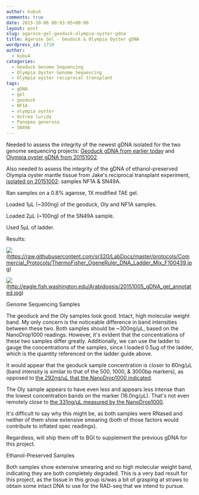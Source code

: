 ```yaml
---
author: kubu4
comments: true
date: 2015-10-06 00:03:05+00:00
layout: post
slug: agarose-gel-geoduck-olympia-oyster-gdna
title: Agarose Gel - Geoduck & Olympia Oyster gDNA
wordpress_id: 1710
author:
  - kubu4
categories:
  - Geoduck Genome Sequencing
  - Olympia Oyster Genome Sequencing
  - Olympia oyster reciprocal transplant
tags:
  - gDNA
  - gel
  - geoduck
  - NF1A
  - olympia oyster
  - Ostrea lurida
  - Panopea generosa
  - SN49A
---
```


Needed to assess the integrity of the newest gDNA isolated for the two genome sequencing projects: [Geoduck gDNA from earlier today](https://robertslab.github.io/sams-notebook/2015-10-05-dna-quantification-pooled-geoduck-gdna.html) and [Olympia oyster gDNA from 20151002](https://robertslab.github.io/sams-notebook/2015-10-02-dna-isolation-geoduck-olympia-oyster.html).

Also needed to assess the integrity of the gDNA of ethanol-preserved Olympia oyster mantle tissue from Jake's reciprocal transplant experiment, [isolated on 20151002](https://robertslab.github.io/sams-notebook/2015-10-02-dna-isolation-geoduck-olympia-oyster.html): samples NF1A & SN49A.

Ran samples on a 0.8% agarose, 1X modified TAE gel.

Loaded 1μL (~300ng) of the geoduck, Oly and NF1A samples.

Loaded 2μL (~100ng) of the SN49A sample.

Used 5μL of ladder.

Results:

![](https://raw.githubusercontent.com/sr320/LabDocs/master/protocols/Commercial_Protocols/ThermoFisher_OgeneRuler_DNA_Ladder_Mix_F100439.jpg)(https://raw.githubusercontent.com/sr320/LabDocs/master/protocols/Commercial_Protocols/ThermoFisher_OgeneRuler_DNA_Ladder_Mix_F100439.jpg)

![](https://eagle.fish.washington.edu/Arabidopsis/20151005_gDNA_gel_annotated.jpg)(http://eagle.fish.washington.edu/Arabidopsis/20151005_gDNA_gel_annotated.jpg)



Genome Sequencing Samples

The geoduck and the Oly samples look good. Intact, high molecular weight band. My only concern is the noticeable difference in band intensities between these two. Both samples should be ~300ng/μL, based on the NanoDrop1000 readings. However, it's evident that the concentrations of these two samples differ greatly. Additionally, we can use the ladder to gauge the concentrations of the samples, since I loaded 0.5μg of the ladder, which is the quantity referenced on the ladder guide above.

It would appear that the geoduck sample concentration is closer to 60ng/μL (band intensity is similar to that of the 500, 1000, & 3000bp markers), as opposed to [the 292ng/μL that the NanoDrop1000 indicated](https://robertslab.github.io/sams-notebook/2015-10-05-dna-quantification-pooled-geoduck-gdna.html).

The Oly sample appears to have even less and appears less intense than the lowest concentration bands on the marker (16.0ng/μL). That's not even remotely close to [the 331ng/μL measured by the NanoDrop1000](https://robertslab.github.io/sams-notebook/2015-10-02-dna-isolation-geoduck-olympia-oyster.html).

It's difficult to say why this might be, as both samples were RNased and neither of them show extensive smearing (both of those factors would contribute to inflated spec readings).

Regardless, will ship them off to BGI to supplement the previous gDNA for this project.

Ethanol-Preserved Samples

Both samples show extensive smearing and no high molecular weight band, indicating they are both completely degraded. This is a very bad result for this project, as the tissue in this group is/was a bit of grasping at straws to obtain some intact DNA to use for the RAD-seq that we intend to pursue.
